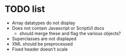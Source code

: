 # TODO list

  - Array datatypes do not display
  - Does not contain Javascript or ScriptUI docs
    * should merge these and flag the various objects?
  - Superclasses are not displayed
  - XML should be preprocessed
  - Fixed header doesn't scale

